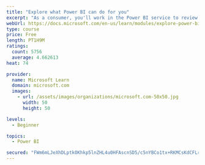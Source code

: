 ```yaml
---
title: "Explore what Power BI can do for you"
excerpt: "As a consumer, you'll work in the Power BI service to review and interact with content that has been shared with you. This module provides the foundational information that you need to work effectively in the Power BI service."
webUrl: https://docs.microsoft.com/en-us/learn/modules/explore-power-bi-service/
type: course
price: Free
length: PT1H9M
ratings:
  count: 5756
  average: 4.662613
heat: 74

provider:
  name: Microsoft Learn
  domain: microsoft.com
  images:
    - url: /assets/images/organizations/microsoft.com-50x50.jpg
      width: 50
      height: 50

levels:
  - Beginner

topics:
  - Power BI

secured: "FWm6mLJeXhDLptkOKhkp5lnZHL4u0HFAscnSD5/c5nYBCo1tx+RKMCsKdCFLrpMdIHmoCnrGrgvHf+v8D7pvdNdSl40vFmBSz+QVKQBd5p8g2j7w9UzIiIlS7nXI521FRZMMN4Rq7k6stGZk3Ixo1c1xw9IM6/Qtu0UX7LnB2/cWpOT8kTzCN71EsbW8A4niFRbqoGqWtQzwe56jvMo6j/B7wpKmmGJFjO7+ipliWwfNdP152AMmGcRiEI5AhWUZJpL0+ZHoXXyHwiGAcgJbC777Z1QBRg9h4aWD37QtFx01TJbO/r5KyNE1+s+pJwfwkyK8t5IXOmxI2EQPrs+jiuK27ajA6PASJHyXDDiq3kNsF5yNzQEtKv7msYFv53/sAgdYn7pEpcJHAj3cGDg2Og==;2u45EmiPbtYQVb4aqsBS9g=="
---
```


